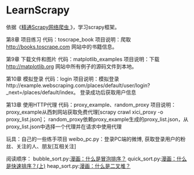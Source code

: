 # LearnScrapy
依据《[精通Scrapy网络爬虫 ](http://item.jd.com/12207223.html?dist=)》，学习scrapy框架。

第8章 项目练习
代码：toscrape_book
项目说明：爬取 http://books.toscrape.com 网站中的书籍信息。

第9章 下载文件和图片
代码：matplotlib_examples
项目说明：下载 http://matplotlib.org 网站中所有例子的源码文件到本地。

第10章 模拟登录
代码：login
项目说明：模拟登录http://example.webscraping.com/places/default/user/login?_next=/places/default/index。 登录成功后获取用户信息 

第13章 使用HTTP代理
代码：proxy_example、random_proxy
项目说明：
proxy_example从西刺网站获取免费代理[scrapy crawl xici_proxy -o proxy_list.json]；
random_proxy依赖proxy_example生成的proxy_list.json，从proxy_list.json中选择一个代理并在请求中使用代理

玩具：自己的一些练手项目
weibo_pc.py：登录PC端的微博, 获取登录用户的粉丝、关注的人、朋友[互相关注]

阅读顺序：
bubble_sort.py:[漫画：什么是冒泡排序？](https://mp.weixin.qq.com/s/wO11PDZSM5pQ0DfbQjKRQA)
quick_sort.py:[漫画：什么是快速排序？(上)](https://mp.weixin.qq.com/s/wXvs98RGumzFHvQlC1dOeA)
heap_sort.py:[漫画：什么是二叉堆？](https://mp.weixin.qq.com/s/NJmGs5rLkxiKfYsipx5jCQ)



